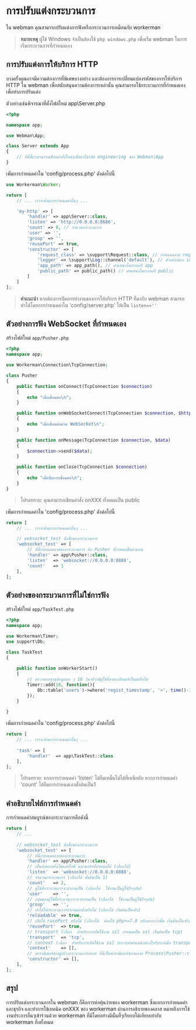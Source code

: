 # การปรับแต่งกระบวนการ

ใน webman คุณสามารถปรับแต่งการฟังหรือกระบวนการเหมือนกับ workerman

> **หมายเหตุ**
> ผู้ใช้ Windows จำเป็นต้องใช้ `php windows.php` เพื่อเริ่ม webman ในการเริ่มกระบวนการที่กำหนดเอง

## การปรับแต่งการให้บริการ HTTP
บางครั้งคุณอาจมีความต้องการที่พิเศษบางอย่าง และต้องการการเปลี่ยนแปลงรหัสของการให้บริการ HTTP ใน webman เพื่อสนับสนุนความต้องการเหล่านั้น คุณสามารถใช้กระบวนการที่กำหนดเองเพื่อทำการปรับแต่ง

ตัวอย่างเช่นพิจารณาที่ตั้งไฟล์ใหม่ app\Server.php

```php
<?php

namespace app;

use Webman\App;

class Server extends App
{
    // ที่นี่นี้เราสามารถเขียนคำสั่งใหม่ๆเพื่อแก้ไขรหัส engineering ของ Webman\App
}
```

เพิ่มการกำหนดค่าใน 'config/process.php' ดังต่อไปนี้

```php
use Workerman\Worker;

return [
    // ... เราจะข้ามการกำหนดค่าอื่นๆ ...

    'my-http' => [
        'handler' => app\Server::class,
        'listen' => 'http://0.0.0.0:8686',
        'count' => 8, // จำนวนกระบวนการ
        'user' => '',
        'group' => '',
        'reusePort' => true,
        'constructor' => [
            'request_class' => \support\Request::class, // กำหนดคลาส request
            'logger' => \support\Log::channel('default'), // ตัวอย่างของ instance ของการบันทึกประวัติ
            'app_path' => app_path(), // ตำแหน่งไดเรกทอรี app
            'public_path' => public_path() // ตำแหน่งไดเรกทอรี public
        ]
    ]
];
```

> **คำแนะนำ**
> หากต้องการปิดการทำงานของการให้บริการ HTTP ที่มากับ webman สามารถทำได้โดยการกำหนดค่าใน 'config/server.php' ให้เป็น `listen=>''`

## ตัวอย่างการฟัง WebSocket ที่กำหนดเอง

สร้างไฟล์ใหม่ `app/Pusher.php`
```php
<?php
namespace app;

use Workerman\Connection\TcpConnection;

class Pusher
{
    public function onConnect(TcpConnection $connection)
    {
        echo "เมื่อเชื่อมต่อ\n";
    }

    public function onWebSocketConnect(TcpConnection $connection, $http_buffer)
    {
        echo "เมื่อเชื่อมต่อผ่าน WebSocket\n";
    }

    public function onMessage(TcpConnection $connection, $data)
    {
        $connection->send($data);
    }

    public function onClose(TcpConnection $connection)
    {
        echo "เมื่อปิดการเชื่อมต่อ\n";
    }
}
```
> โปรดทราบ: คุณสามารถเขียนคำสั่ง onXXX ทั้งหมดเป็น public

เพิ่มการกำหนดค่าใน 'config/process.php' ดังต่อไปนี้
```php
return [
    // ... เราจะข้ามการกำหนดค่าอื่นๆ ...

    // websocket_test คือชื่อของกระบวนการ
    'websocket_test' => [
        // ที่นี่กำหนดคลาสของกระบวนการ คือ Pusher ที่กำหนดขึ้นด้านบน
        'handler' => app\Pusher::class,
        'listen'  => 'websocket://0.0.0.0:8888',
        'count'   => 1
    ],
];
```

## ตัวอย่างของกระบวนการที่ไม่ใช่การฟัง
สร้างไฟล์ใหม่ `app/TaskTest.php`
```php
<?php
namespace app;

use Workerman\Timer;
use support\Db;

class TaskTest
{
  
    public function onWorkerStart()
    {
        // ตรวจสอบฐานข้อมูลทุก ๆ 10 วินาทีว่ามีผู้ใช้ที่ลงทะเบียนเข้าใหม่หรือไม่
        Timer::add(10, function(){
            Db::table('users')->where('regist_timestamp', '>', time()-10)->get();
        });
    }
    
}
```
เพิ่มการกำหนดค่าใน 'config/process.php' ดังต่อไปนี้
```php
return [
    // ... เราจะข้ามการกำหนดค่าอื่นๆ ...
    
    'task' => [
        'handler'  => app\TaskTest::class
    ],
];
```

> โปรดทราบ: หากการกำหนดค่า 'listen' ได้ยืมเหมื่นไม่ได้ที่เหนียคับ หากการกำหนดค่า 'count' ได้ยืมการกำหนดเองตั้งต้นเป็น1

## คำอธิบายไฟล์การกำหนดค่า
การกำหนดค่าสมบูรณ์ของกระบวนการคือดังนี้
```php
return [
    // ... 
    
    // websocket_test คือชื่อของกระบวนการ
    'websocket_test' => [
        // ที่นี่กำหนดคลาสของกระบวนการ
        'handler' => app\Pusher::class,
        // เป็นส่งของพร๊อโธคอลไอพี และพอร์ทที่กำหนดได้ (เลือกได้)
        'listen'  => 'websocket://0.0.0.0:8888',
        // จำนวนกระบวนการ (เลือกได้ ตั้งต้นเป็น 1)
        'count'   => 2,
        // ผู้ใช้ที่กระบวนการจะทำงานเป็น (เลือกได้  ใช้งานเป็นผู้ใช้ปัจจุบัน)
        'user'    => '',
        // กลุ่มของผู้ใช้ที่กระบวนการจะทำงานเป็น (เลือกได้  ใช้งานเป็นผู้ใช้ปัจจุบัน)
        'group'   => '',
        // ทำได้ให้กระบวนการทำงานต่อซ้ำหรือไม่ (เลือกได้ เริ่มต้นเป็นจริง)
        'reloadable' => true,
        // เปิดใช้ rusePort หรือไม่ (เลือกได้  ต้องใช้ php>=7.0 หรือมากกว่านั้น เริ่มต้นเป็นจริง)
        'reusePort'  => true,
        // transport (เลือก  สำหรับการเปิดใช้งาน ssl กำหนดเป็น ssl เริ่มต้นเป็น tcp)
        'transport'  => 'tcp',
        // context (เลือก  สำหรับการเปิดใช้งาน ssl ทำการส่งตำแหน่งของใบรับรองเมื่อ transport คือ ssl)
        'context'    => [], 
        // พารามิเตอร์ของผู้สร้างกระบวนการคลาส ที่นี่เป็นพารามิเตอร์ของคลาส Process\Pusher::class (เลือก)
        'constructor' => [],
    ],
];
```

## สรุป
การปรับแต่งกระบวนการใน webman ก็คือการห่อหุ้นง่ายของ workerman ซึ่งแยกการกำหนดค่าและธุรกิจ และทำการใช้เทคนิค onXXX ของ workerman ผ่านการอธิบายของคลาส หมายถึงการใช้งานประการอื่นๆเข้าร่วนด้วย workerman ที่มีโดยอย่างมีนั้นที่ๆเรียกบได้เทียบเท่ากับ workerman ทิ้งทั้งหมด
